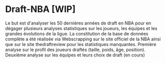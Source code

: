 # Draft-NBA [WIP]

Le but est d'analyser les 50 dernières années de draft en NBA pour en dégager plusieurs analyses statistiques sur les joueurs, les équipes et les grandes évolutions de la ligue.
La constitution de la base de données complète a été réalisée via Webscrapping sur le site officiel de la NBA ainsi que sur le site thedraftreview pour les statistiques manquantes. 
Première analyse sur le profil des joueurs draftés (taille, poids, âge, position).
Deuxième analyse sur les équipes et leurs choix de draft (en cours)
